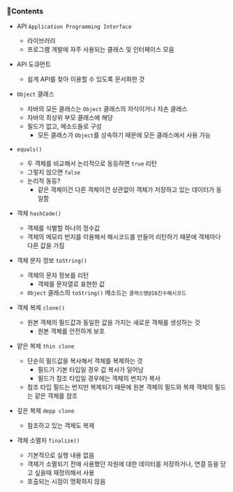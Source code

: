 ### 📒Contents

- API `Application Programming Interface`
    + 라이브러리
    + 프로그램 개발에 자주 사용되는 클래스 및 인터페이스 모음

- API 도큐먼트
    + 쉽게 API를 찾아 이용할 수 있도록 문서화한 것

- `Object` 클래스
    + 자바의 모든 클래스는 `Object` 클래스의 자식이거나 자손 클래스
    + 자바의 최상위 부모 클래스에 해당
    + 필드가 없고, 메소드들로 구성
        * 모든 클래스가 `Object`를 상속하기 때문에 모든 클래스에서 사용 가능

- `equals()`
    + 두 객체를 비교해서 논리적으로 동등하면 `true` 리턴
    + 그렇지 않으면 `false`
    + 논리적 동등?
        * 같은 객체이건 다른 객체이건 상관없이 객체가 저장하고 있는 데이터가 동일함

- 객체 `hashCode()`
    + 객체를 식별할 하나의 정수값
    + 객체의 메모리 번지를 이용해서 해시코드를 만들어 리턴하기 때문에 객체마다 다른 값을 가짐

- 객체 문자 정보 `toString()`
    + 객체의 문자 정보를 리턴
        * 객체를 문자열로 표현한 값
    + `Object` 클래스의 `toString()` 메소드는 `클래스명@16진수해시코드`

- 객체 복제 `clone()`
    + 원본 객체의 필드값과 동일한 값을 가지는 새로운 객체를 생성하는 것
        * 원본 객체를 안전하게 보호

- 얕은 복제 `thin clone`
    + 단순히 필드값을 복사해서 객체를 복제하는 것
        * 필드가 기본 타입일 경우 값 복사가 일어남
        * 필드가 참조 타입일 경우에는 객체의 번지가 복사
    + 참조 타입 필드는 번지만 복제되기 때문에 원본 객체의 필드와 복제 객체의 필드는 같은 객체를 참조

- 깊은 복제 `depp clone`
    + 참조하고 있는 객체도 복제

- 객체 소멸자 `finalize()`
    + 기본적으로 실행 내용 없음
    + 객체가 소멸되기 전에 사용했던 자원에 대한 데이터를 저장하거나, 연결 등을 닫고 싶을때 재정의해서 사용                                   
    + 호출되는 시점이 명확하지 않음
    